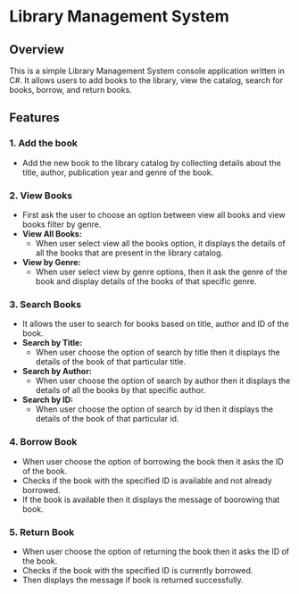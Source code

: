 # Library Management System

## Overview
This is a simple Library Management System console application written in C#. It allows users to add books to 
the library, view the catalog, search for books, borrow, and return books.

## Features
### 1. Add the book
- Add the new book to the library catalog by collecting details about the title, author, publication year and genre of the book.

### 2. View Books
- First ask the user to choose an option between view all books and view books filter by genre.
- **View All Books:**
   - When user select view all the books option, it displays the details of all the books that are present in the library catalog.
- **View by Genre:**
    - When user select view by genre options, then it ask the genre of the book and display details of the books of that specific genre.

### 3. Search Books
- It allows the user to search for books based on title, author and ID of the book.
- **Search by Title:**
    - When user choose the option of search by title then it displays the details of the book of that particular title.
- **Search by Author:**
    - When user choose the option of search by author then it displays the details of all the books by that specific author.
- **Search by ID:**
    - When user choose the option of search by id then it displays the details of the book of that particular id.

### 4. Borrow Book
- When user choose the option of borrowing the book then it asks the ID of the book.
- Checks if the book with the specified ID is available and not already borrowed.
- If the book is available then it displays the message of boorowing that book.

### 5. Return Book
- When user choose the option of returning the book then it asks the ID of the book.
- Checks if the book with the specified ID is currently borrowed.
- Then displays the message if book  is returned successfully.

